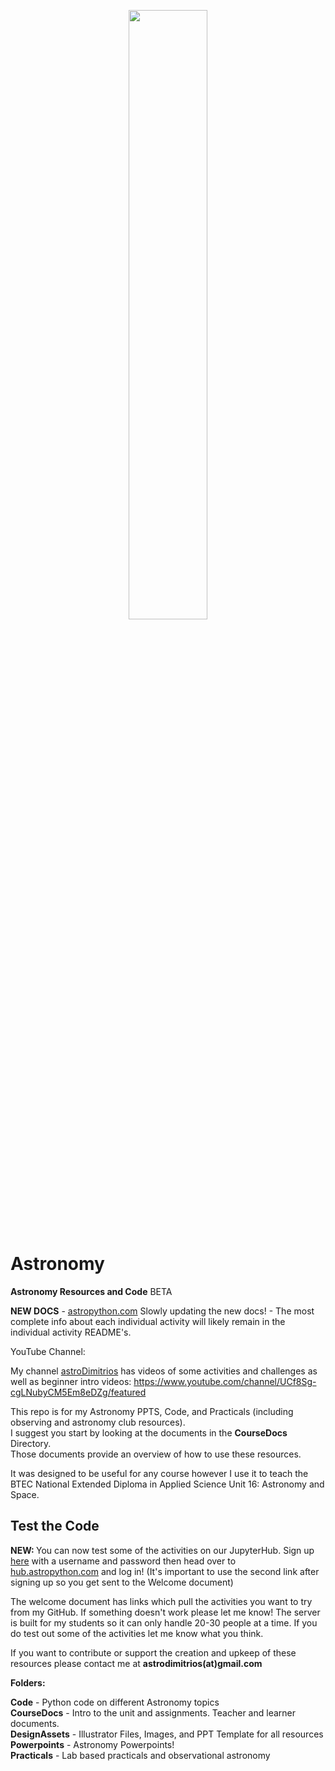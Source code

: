 <p align="center">
    <!-- ![AstroWelcome](/DesignAssets/Ai/LogoMain@2x.png | width=400) -->
    <img width="50%" src="https://github.com/astroDimitrios/Astronomy/blob/master/DesignAssets/Ai/LogoMain%402x.png">
</p>

# Astronomy

**Astronomy Resources and Code** BETA  

**NEW DOCS** - [astropython.com](https://www.astropython.com)
Slowly updating the new docs! - The most complete info about each individual activity will likely remain in the individual activity README's.

YouTube Channel:

My channel [astroDimitrios](https://www.youtube.com/channel/UCf8Sg-cgLNubyCM5Em8eDZg/featured) has videos of some activities and challenges as well as beginner intro videos:
https://www.youtube.com/channel/UCf8Sg-cgLNubyCM5Em8eDZg/featured

This repo is for my Astronomy PPTS, Code, and Practicals (including observing and astronomy club resources).  
I suggest you start by looking at the documents in the **CourseDocs** Directory.  
Those documents provide an overview of how to use these resources.

It was designed to be useful for any course however I use it to teach the BTEC National Extended Diploma in Applied Science Unit 16: Astronomy and Space.

## Test the Code

<p><strong>NEW: </strong>You can now test some of the activities on our JupyterHub. Sign up <a href="https://hub.astropython.com/hub/signup">here</a> with a username and password then head over to <a href="https://hub.astropython.com/hub/user-redirect/git-pull?repo=https%3A%2F%2Fgithub.com%2FastroDimitrios%2FLaunch&urlpath=lab%2Ftree%2FLaunch%2FWelcome.ipynb&branch=main">hub.astropython.com</a> and log in! (It's important to use the second link after signing up so you get sent to the Welcome document)

The welcome document has links which pull the activities you want to try from my GitHub. If something doesn't work please let me know! The server is built for my students so it can only handle 20-30 people at a time. If you do test out some of the activities let me know what you think.</p>

If you want to contribute or support the creation and upkeep of these resources please contact me at **astrodimitrios(at)gmail.com**

**Folders:**

**Code** - Python code on different Astronomy topics  
**CourseDocs** - Intro to the unit and assignments. Teacher and learner documents.    
**DesignAssets** - Illustrator Files, Images, and PPT Template for all resources  
**Powerpoints** - Astronomy Powerpoints!  
**Practicals** - Lab based practicals and observational astronomy  
